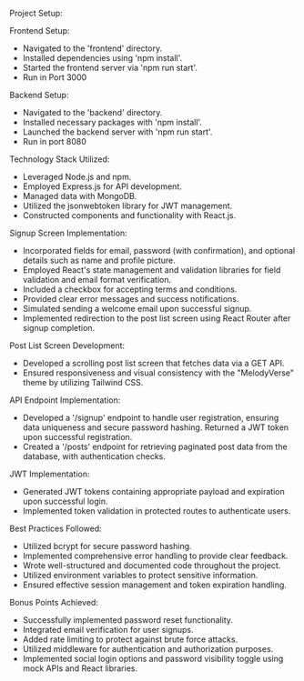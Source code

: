 Project Setup:

Frontend Setup:
- Navigated to the 'frontend' directory.
- Installed dependencies using 'npm install'.
- Started the frontend server via 'npm run start'.
-  Run in Port 3000

Backend Setup:
- Navigated to the 'backend' directory.
- Installed necessary packages with 'npm install'.
- Launched the backend server with 'npm run start'.
- Run in port 8080

Technology Stack Utilized:
- Leveraged Node.js and npm.
- Employed Express.js for API development.
- Managed data with MongoDB.
- Utilized the jsonwebtoken library for JWT management.
- Constructed components and functionality with React.js.

Signup Screen Implementation:
- Incorporated fields for email, password (with confirmation), and optional details such as name and profile picture.
- Employed React's state management and validation libraries for field validation and email format verification.
- Included a checkbox for accepting terms and conditions.
- Provided clear error messages and success notifications.
- Simulated sending a welcome email upon successful signup.
- Implemented redirection to the post list screen using React Router after signup completion.

Post List Screen Development:
- Developed a scrolling post list screen that fetches data via a GET API.
- Ensured responsiveness and visual consistency with the "MelodyVerse" theme by utilizing Tailwind CSS.

API Endpoint Implementation:
- Developed a '/signup' endpoint to handle user registration, ensuring data uniqueness and secure password hashing. Returned a JWT token upon successful registration.
- Created a '/posts' endpoint for retrieving paginated post data from the database, with authentication checks.

JWT Implementation:
- Generated JWT tokens containing appropriate payload and expiration upon successful login.
- Implemented token validation in protected routes to authenticate users.

Best Practices Followed:
- Utilized bcrypt for secure password hashing.
- Implemented comprehensive error handling to provide clear feedback.
- Wrote well-structured and documented code throughout the project.
- Utilized environment variables to protect sensitive information.
- Ensured effective session management and token expiration handling.

Bonus Points Achieved:
- Successfully implemented password reset functionality.
- Integrated email verification for user signups.
- Added rate limiting to protect against brute force attacks.
- Utilized middleware for authentication and authorization purposes.
- Implemented social login options and password visibility toggle using mock APIs and React libraries.
